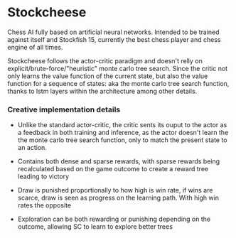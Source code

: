 # Stockcheese
Chess AI fully based on artificial neural networks. Intended to be trained against itself and Stockfish 15, currently the best chess player and chess engine of all times.

Stockcheese follows the actor-critic paradigm and doesn't relly on explicit/brute-force/"heuristic" monte carlo tree search. Since the critic not only learns the value function of the current state, but also the value function for a sequence of states: aka the monte carlo tree search function, thanks to lstm layers within the architecture among other details.

### Creative implementation details
- Unlike the standard actor-critic, the critic sents its ouput to the actor as a feedback in both training and inference, as the actor doesn't learn the
the monte carlo tree search function, only to match the present state to an action.

- Contains both dense and sparse rewards, with sparse rewards being recalculated based on the game outcome to create a reward tree leading to victory

- Draw is punished proportionally to how high is win rate, if wins are scarce, draw is seen as progress on the learning path. With high win rates the opposite

- Exploration can be both rewarding or punishing depending on the outcome, allowing SC to learn to explore better trees
